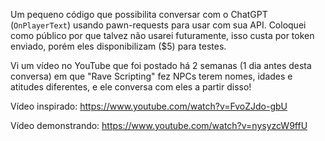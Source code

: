 Um pequeno código que possibilita conversar com o ChatGPT (`OnPlayerText`) usando pawn-requests para usar com sua API. Coloquei como público por que talvez não usarei futuramente, isso custa por token enviado, porém eles disponibilizam ($5) para testes.

Vi um vídeo no YouTube que foi postado há 2 semanas (1 dia antes desta conversa) em que "Rave Scripting" fez NPCs terem nomes, idades e atitudes diferentes, e ele conversa com eles a partir disso!

Vídeo inspirado:
https://www.youtube.com/watch?v=FvoZJdo-gbU

Vídeo demonstrando:
https://www.youtube.com/watch?v=nysyzcW9ffU
